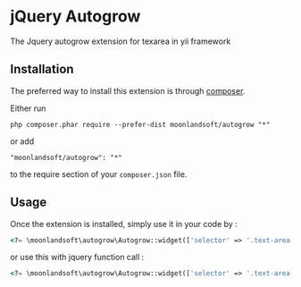 jQuery Autogrow
===============
The Jquery autogrow extension for texarea in yii framework

Installation
------------

The preferred way to install this extension is through [composer](http://getcomposer.org/download/).

Either run

```
php composer.phar require --prefer-dist moonlandsoft/autogrow "*"
```

or add

```
"moonlandsoft/autogrow": "*"
```

to the require section of your `composer.json` file.


Usage
-----

Once the extension is installed, simply use it in your code by  :

```php
<?= \moonlandsoft\autogrow\Autogrow::widget(['selector' => '.text-area-grow']); ?>
```

or use this with jquery function call :

```php
<?= \moonlandsoft\autogrow\Autogrow::widget(['selector' => '.text-area-grow', 'functionName' => 'makeTextAutogrow']); ?>
```
